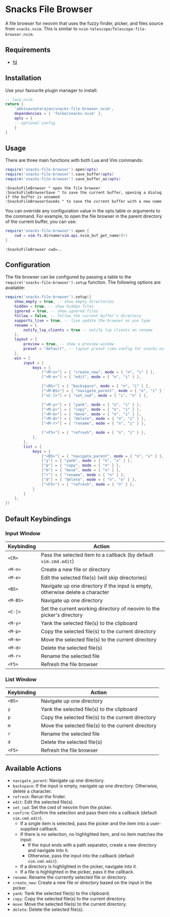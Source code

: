 # Snacks File Browser

A file browser for neovim that uses the fuzzy finder, picker, and files source from `snacks.nvim`.
This is similar to `nvim-telescope/Telescope-file-browser.nvim`.

## Requirements

- [fd](https://github.com/sharkdp/fd)

## Installation

Use your favourite plugin manager to install:

```lua
-- lazy.nvim
return {
    'abhinavnatarajan/snacks-file-browser.nvim',
    dependencies = { 'folke/snacks.nvim' },
    opts = {
    -- optional config
    }
}

```

## Usage

There are three main functions with both Lua and Vim commands:

```lua
require('snacks-file-browser').open(opts)
require('snacks-file-browser').save_buffer(opts)
require('snacks-file-browser').save_buffer_as(opts)
```

```vim
:SnacksFileBrowser " open the file browser
:SnacksFileBrowserSave " to save the current buffer, opening a dialog if the buffer is unnamed
:SnacksFileBrowserSaveAs " to save the current buffer with a new name
```

You can override any configuration value in the opts table or arguments to the command.
For example, to open the file browser in the parent directory of the current buffer, you can use:

```lua
require('snacks-file-browser').open {
    cwd = vim.fs.dirname(vim.api.nvim_buf_get_name(0))
}
```
```vim
:SnacksFileBrowser cwd=..
```

## Configuration

The file browser can be configured by passing a table to the `require('snacks-file-browser').setup` function. The following options are available:

```lua
require('snacks-file-browser').setup({
    show_empty = true, -- show empty directories
    hidden = true, -- show hidden files
    ignored = true, -- show ignored files
    follow = false, -- follow the current buffer's directory
    supports_live = true, -- live update the browser as you type
    rename = {
        notify_lsp_clients = true -- notify lsp clients on rename
    },
    layout = {
        preview = true, -- show a preview window
        preset = "default", -- layout preset (see config for snacks.nvim)
    },
    win = {
        input = {
            keys = {
                ["<M-n>"] = { "create_new", mode = { "n", "i" } },
                ["<M-e>"] = { "edit", mode = { "n", "i" } },

                ["<BS>"] = { "backspace", mode = { "n", "i" } },
                ["<M-BS>"] = { "navigate_parent", mode = { "n", "i" } },
                ["<C-]>"] = { "set_cwd", mode = { "i", "n" } },

                ["<M-y>"] = { "yank", mode = { "n", "i" } },
                ["<M-p>"] = { "copy", mode = { "n", "i" } },
                ["<M-m>"] = { "move", mode = { "n", "i" } },
                ["<M-d>"] = { "delete", mode = { "n", "i" } },
                ["<M-r>"] = { "rename", mode = { "n", "i" } },

                ["<F5>"] = { "refresh", mode = { "n", "i" } },
            },
        },
        list = {
            keys = {
                ["<BS>"] = { "navigate_parent", mode = { "n", "x" } },
                ["y"] = { "yank", mode = { "n", "x" } },
                ["p"] = { "copy", mode = { "n" } },
                ["m"] = { "move", mode = { "n" } },
                ["r"] = { "rename", mode = { "n" } },
                ["d"] = { "delete", mode = { "n", "x" } },
                ["<F5>"] = { "refresh", mode = { "n" } },
            }
        }
    },
})
```

## Default Keybindings

### Input Window

| Keybinding | Action                                                                        |
| ---        | ---                                                                           |
| `<CR>`     | Pass the selected item to a callback (by default `vim.cmd.edit`)              |
| `<M-n>`    | Create a new file or directory                                                |
| `<M-e>`    | Edit the selected file(s) (will skip directories)                             |
| `<BS>`     | Navigate up one directory if the input is empty, otherwise delete a character |
| `<M-BS>`   | Navigate up one directory                                                     |
| `<C-]>`    | Set the current working directory of neovim to the picker's directory         |
| `<M-y>`    | Yank the selected file(s) to the clipboard                                    |
| `<M-p>`    | Copy the selected file(s) to the current directory                            |
| `<M-m>`    | Move the selected file(s) to the current directory                            |
| `<M-d>`    | Delete the selected file(s)                                                   |
| `<M-r>`    | Rename the selected file                                                      |
| `<F5>`     | Refresh the file browser                                                      |

### List Window

| Keybinding | Action                                             |
| ---        | ---                                                |
| `<BS>`     | Navigate up one directory                          |
| `y`        | Yank the selected file(s) to the clipboard         |
| `p`        | Copy the selected file(s) to the current directory |
| `m`        | Move the selected file(s) to the current directory |
| `r`        | Rename the selected file                           |
| `d`        | Delete the selected file(s)                        |
| `<F5>`     | Refresh the file browser                           |

## Available Actions

* `navigate_parent`: Navigate up one directory.
* `backspace`: If the input is empty, navigate up one directory. Otherwise, delete a character.
* `refresh`: Rerun the finder.
* `edit`: Edit the selected file(s).
* `set_cwd`: Set the cwd of neovim from the picker.
* `confirm`: Confirm the selection and pass them into a callback (default `vim.cmd.edit`).
    * If a single item is selected, pass the picker and the item into a user-supplied callback.
    * If there is no selection, no highlighted item, and no item matches the input:
        * If the input ends with a path separator, create a new directory and navigate into it.
        * Otherwise, pass the input into the callback (default `vim.cmd.edit`).
    * If a directory is highlighted in the picker, navigate into it.
    * If a file is highlighted in the picker, pass it the callback.
* `rename`: Rename the currently selected file or directory.
* `create_new`: Create a new file or directory based on the input in the picker.
* `yank`: Yank the selected file(s) to the clipboard.
* `copy`: Copy the selected file(s) to the current directory.
* `move`: Move the selected file(s) to the current directory.
* `delete`: Delete the selected file(s).
